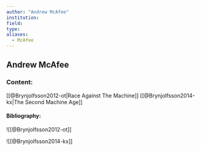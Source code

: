```yaml
---
author: "Andrew McAfee"
institution:
field:
type:
aliases:
  - McAfee
---
```


## Andrew McAfee

### Content:
[[@Brynjolfsson2012-ot|Race Against The Machine]]
[[@Brynjolfsson2014-kx|The Second Machine Age]]

#### Bibliography:

![[@Brynjolfsson2012-ot]]

![[@Brynjolfsson2014-kx]]